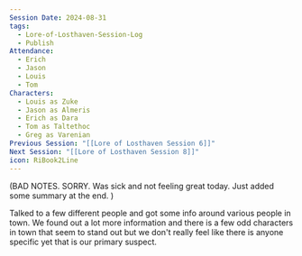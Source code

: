 ```yaml
---
Session Date: 2024-08-31
tags:
  - Lore-of-Losthaven-Session-Log
  - Publish
Attendance:
  - Erich
  - Jason
  - Louis
  - Tom
Characters:
  - Louis as Zuke
  - Jason as Almeris
  - Erich as Dara
  - Tom as Taltethoc
  - Greg as Varenian
Previous Session: "[[Lore of Losthaven Session 6]]"
Next Session: "[[Lore of Losthaven Session 8]]"
icon: RiBook2Line
---
```

(BAD NOTES. SORRY. Was sick and not feeling great today. Just added some summary at the end. )

Talked to a few different people and got some info around various people in town. We found out a lot more information and there is a few odd characters in town that seem to stand out but we don't really feel like there is anyone specific yet that is our primary suspect.





